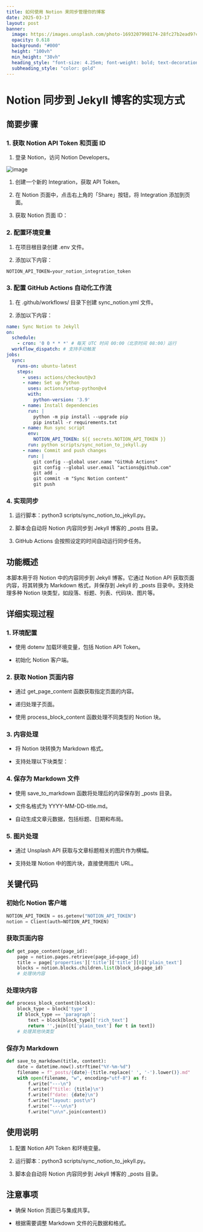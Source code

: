```yaml
---
title: 如何使用 Notion 来同步管理你的博客
date: 2025-03-17
layout: post
banner:
  image: https://images.unsplash.com/photo-1693207998174-28fc27b2ead9?crop=entropy&cs=tinysrgb&fit=max&fm=jpg&ixid=M3w2OTIwMzJ8MHwxfHJhbmRvbXx8fHx8fHx8fDE3NDIyMDY5Mzd8&ixlib=rb-4.0.3&q=80&w=1080
  opacity: 0.618
  background: "#000"
  height: "100vh"
  min_height: "38vh"
  heading_style: "font-size: 4.25em; font-weight: bold; text-decoration: underline"
  subheading_style: "color: gold"
---
```


# Notion 同步到 Jekyll 博客的实现方式

## 简要步骤

### 1. 获取 Notion API Token 和页面 ID

1. 登录 Notion，访问 Notion Developers。

![image](https://prod-files-secure.s3.us-west-2.amazonaws.com/a7a0cc5a-89b9-4cda-8686-1fba0ca52f40/d19c1afe-dea5-4312-9333-786b0ba83054/image.png?X-Amz-Algorithm=AWS4-HMAC-SHA256&X-Amz-Content-Sha256=UNSIGNED-PAYLOAD&X-Amz-Credential=ASIAZI2LB4664MIQBT4V%2F20250317%2Fus-west-2%2Fs3%2Faws4_request&X-Amz-Date=20250317T102216Z&X-Amz-Expires=3600&X-Amz-Security-Token=IQoJb3JpZ2luX2VjEOr%2F%2F%2F%2F%2F%2F%2F%2F%2F%2FwEaCXVzLXdlc3QtMiJGMEQCIA%2BK7502JcC%2F90UuWnlmT51O1Jv63d%2FCYILNPBsDAREEAiB0hx1jiCPBMfMN%2FWJprorIZo2tL0prYSfztU%2FXsN93tCr%2FAwhDEAAaDDYzNzQyMzE4MzgwNSIMvQ6bB4LJ2NHT9hCvKtwDs%2FgzwrsGgOii8UoKi3UeccBkBT8KMuH8vSeOM9QW3sRnkiNbWN2MNe0vxAjSyPKqOIJVKxc0lfippMRbad82rKjUmzBue2oRgEvR0eO8rM3XzmT56x%2FytopCXwPOZ1cTCmQXuCUgdRd%2FhsT35Tx1%2BU2MERUxeGAcJM12RBiyhDZbzbCr%2B2wexQ6uDPB2DrJfxVHSJN3QZZGUAZ08lwZz4ECDz5kebUVHq7EtnG3pgD1Cxf2Z%2FJ5caWKwyduO0vVevGizRFc1Bz57obAhy5c3chZaFk7dMO21l%2B2WAQagafUN91IX0hPuXL%2BzlbJs2dKMgUqv7HADiIUlBWsMo7iIhpdNneCJjkmGR2BvUAh7qK07T05FRq76Q3vXVSUZ2PBta5%2FQ%2Byekj%2Fo%2FcZFm%2BWoquLNcxBL%2BYXsg2Hd73Y9v5I1YNA8IsXcshslL6UAMiViKtET969fkNozBvymv7QITDOh%2Bbs5lbRSc3m%2B%2B6t827suHiO5UjyJoeu8Gr8MO7lSgmxRrGbzfFtDTws%2FWLoap5Mo9rL8Wy0YA%2FjfB%2FZBUWLoIaGSogKYvTkqkKEWokrv9SI76XUF5cLlCZdasMZ4MsycsmKkcBtvyZ2CVvL3UJtAJBPXGv%2FT%2FcLs7Ti0wuu3fvgY6pgHAbOeW8pmtpRAm5%2F50BAz0Sbg9KzPj5rC4CHqqTSfwmpJseuQOxDlXwkZPP8p14740%2FRWue4hQn7H8PEX1%2BUircV92tuiCX%2FitRXglyTMVdlUTCyZn7u82qAg%2F5YXO46SCnw5THOrbBQfpoJoAY8gVkkj4QpfZGzug5TZa5BzkvKlwTynadEyAwxj9tab9IaY2eru0yyW4mRZkJWRxmB%2BTYVygM4oA&X-Amz-Signature=6d4794a2bc8950415ef1c657a2a756913d748e0975924259eb55e48e7d4efb5d&X-Amz-SignedHeaders=host&x-id=GetObject)

1. 创建一个新的 Integration，获取 API Token。

1. 在 Notion 页面中，点击右上角的「Share」按钮，将 Integration 添加到页面。

1. 获取 Notion 页面 ID：


### 2. 配置环境变量

1. 在项目根目录创建 .env 文件。

1. 添加以下内容：

```javascript
NOTION_API_TOKEN=your_notion_integration_token
```

### 3. 配置 GitHub Actions 自动化工作流

1. 在 .github/workflows/ 目录下创建 sync_notion.yml 文件。

1. 添加以下内容：

```yaml
name: Sync Notion to Jekyll
on:
  schedule:
    - cron: '0 0 * * *' # 每天 UTC 时间 00:00（北京时间 08:00）运行
  workflow_dispatch: # 支持手动触发
jobs:
  sync:
    runs-on: ubuntu-latest
    steps:
      - uses: actions/checkout@v3
      - name: Set up Python
        uses: actions/setup-python@v4
        with:
          python-version: '3.9'
      - name: Install dependencies
        run: |
          python -m pip install --upgrade pip
          pip install -r requirements.txt
      - name: Run sync script
        env:
          NOTION_API_TOKEN: ${{ secrets.NOTION_API_TOKEN }}
        run: python scripts/sync_notion_to_jekyll.py
      - name: Commit and push changes
        run: |
          git config --global user.name "GitHub Actions"
          git config --global user.email "actions@github.com"
          git add .
          git commit -m "Sync Notion content"
          git push
```

### 4. 实现同步

1. 运行脚本：python3 scripts/sync_notion_to_jekyll.py。

1. 脚本会自动将 Notion 内容同步到 Jekyll 博客的 _posts 目录。

1. GitHub Actions 会按照设定的时间自动运行同步任务。

## 功能概述

本脚本用于将 Notion 中的内容同步到 Jekyll 博客。它通过 Notion API 获取页面内容，将其转换为 Markdown 格式，并保存到 Jekyll 的 _posts 目录中。支持处理多种 Notion 块类型，如段落、标题、列表、代码块、图片等。

## 详细实现过程

### 1. 环境配置

- 使用 dotenv 加载环境变量，包括 Notion API Token。

- 初始化 Notion 客户端。

### 2. 获取 Notion 页面内容

- 通过 get_page_content 函数获取指定页面的内容。

- 递归处理子页面。

- 使用 process_block_content 函数处理不同类型的 Notion 块。

### 3. 内容处理

- 将 Notion 块转换为 Markdown 格式。

- 支持处理以下块类型：


### 4. 保存为 Markdown 文件

- 使用 save_to_markdown 函数将处理后的内容保存到 _posts 目录。

- 文件名格式为 YYYY-MM-DD-title.md。

- 自动生成文章元数据，包括标题、日期和布局。

### 5. 图片处理

- 通过 Unsplash API 获取与文章标题相关的图片作为横幅。

- 支持处理 Notion 中的图片块，直接使用图片 URL。

## 关键代码

### 初始化 Notion 客户端

```python
NOTION_API_TOKEN = os.getenv("NOTION_API_TOKEN")
notion = Client(auth=NOTION_API_TOKEN)
```

### 获取页面内容

```python
def get_page_content(page_id):
    page = notion.pages.retrieve(page_id=page_id)
    title = page['properties']['title']['title'][0]['plain_text']
    blocks = notion.blocks.children.list(block_id=page_id)
    # 处理块内容
```

### 处理块内容

```python
def process_block_content(block):
    block_type = block['type']
    if block_type == 'paragraph':
        text = block[block_type]['rich_text']
        return ''.join([t['plain_text'] for t in text])
    # 处理其他块类型
```

### 保存为 Markdown

```python
def save_to_markdown(title, content):
    date = datetime.now().strftime("%Y-%m-%d")
    filename = f"_posts/{date}-{title.replace(' ', '-').lower()}.md"
    with open(filename, "w", encoding="utf-8") as f:
        f.write("---\n")
        f.write(f"title: {title}\n")
        f.write(f"date: {date}\n")
        f.write("layout: post\n")
        f.write("---\n\n")
        f.write("\n\n".join(content))
```

## 使用说明

1. 配置 Notion API Token 和环境变量。

1. 运行脚本：python3 scripts/sync_notion_to_jekyll.py。

1. 脚本会自动将 Notion 内容同步到 Jekyll 博客的 _posts 目录。

## 注意事项

- 确保 Notion 页面已与集成共享。

- 根据需要调整 Markdown 文件的元数据和格式。